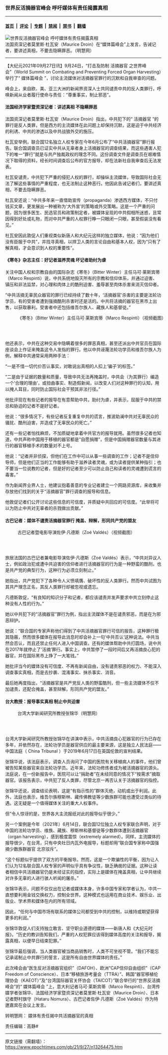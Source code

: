 ### 世界反活摘器官峰会 呼吁媒体有责任揭露真相

---

#### [首页](../../../..?n13264475) &nbsp;|&nbsp; [评论](../../../../../epoch-comment?n13264475) &nbsp;|&nbsp; [专题](../../../../../epoch-special?n13264475) &nbsp;|&nbsp; [禁闻](../../../../../epoch-news?n13264475) &nbsp;|&nbsp; [禁书](../../../../../books?n13264475) &nbsp;|&nbsp; [翻墙](https://github.com/gfw-breaker/nogfw/blob/master/README.md?n13264475)


<div><img alt="世界反活摘器官峰会 呼吁媒体有责任揭露真相" class="attachment-djy_600_400 size-djy_600_400 wp-post-image" src="https://i.epochtimes.com/assets/uploads/2021/09/id13264500-2021-9-26-wscpfoh-nyc-summit_01-600x400.png"/>
<div class="caption">
 法国资深记者莫里斯‧杜瓦安（Maurice Droin）在“媒体篇峰会”上发言，告诫记者，要讲述真相，不要去隐瞒罪恶。（明慧网）
</div></div><hr/><div class="post_content" id="artbody" itemprop="articleBody">
 <!-- article content begin -->
 <p>
  【大纪元2021年09月27日讯】9月24日，“打击及防制
  <ok href="https://www.epochtimes.com/gb/tag/%E6%B4%BB%E6%91%98%E5%99%A8%E5%AE%98.html">
   活摘器官
  </ok>
  之世界峰会”（World Summit on Combating and Preventing Forced Organ Harvesting）举行了“
  <ok href="https://www.epochtimes.com/gb/tag/%E5%AA%92%E4%BD%93%E7%AF%87%E5%B3%B0%E4%BC%9A.html">
   媒体篇峰会
  </ok>
  ”，讨论主流媒体对活摘器官罪行的沉默和自我审查的问题。
 </p>
 <p>
  峰会上，来自欧、美、亚三大洲的新闻界资深人士共同谴责中共的反人类罪行，呼唤新闻从业者履行使命与责任：“尊重事实，制止邪恶”。
 </p>
 <h4>
  <b>
   法国经济学家暨资深记者：讲述真相 不隐瞒罪恶
  </b>
 </h4>
 <p>
  法国资深记者莫里斯‧杜瓦安（Maurice Droin）指出，中共犯下的“
  <ok href="https://www.epochtimes.com/gb/tag/%E6%B4%BB%E6%91%98%E5%99%A8%E5%AE%98.html">
   活摘器官
  </ok>
  ”的罪行是反人类罪，但是西方的主流媒体在此问题上却保持沉默，这是迫于中共经济的利诱、中共的渗透以及中共战狼外交的施压。
 </p>
 <p>
  杜瓦安举例，联合国12名独立人权专家在今年6月公布了“中共活摘器官”罪行报告。联合国调查员已证实中共从无辜者身上活摘器官的调查结果，而这些遇害人犯下的唯一“罪行”就是与共产独裁政权的理念不同。这份调查文件是调查员在艰难情况下取得的资料，经长时间调查后公布的官方报导，却在法新社自我审查后无法发表。
 </p>
 <p>
  杜瓦安谴责，中共犯下严重的侵犯人权的罪行，却操纵主流媒体，导致国际社会无法了解这些事情的严重程度，也无法制止这种恶行。他因此告诫记者们，要讲述真相，不要去隐瞒罪恶。
 </p>
 <p>
  杜瓦安还说：“中共多年来一直借助宣传（propaganda）渗透西方媒体，不只付钱买文章，更发展出一种被称为‘大外宣’的策略或外交策略。这是一个严重的问题，因为很多医生、民选官员和政策制定者，被媒体呈现的中共假相所迷惑，且常因得到好处或礼物，而对中共严重的人权罪行睁一只眼闭一只眼，甚至假装没有看见。”
 </p>
 <p>
  杜瓦安因此敦促人们重视类似新唐人和大纪元这样的独立媒体，他说：“因为他们没有臣服于中共”，并找寻真相，以捍卫人类的言论自由和基本人权，因为“只有了解真相，才会意识到人权的重要性”。
 </p>
 <h4>
  <b>
   《寒冬》杂志主任：好记者滋养灵魂 坏记者助纣为虐
  </b>
 </h4>
 <p>
  关注中国人权和宗教自由的国际杂志《寒冬》（Bitter Winter）主任马可‧莱斯宾蒂（Marco Respinti）说，中共系统地毁灭所有的宗教和信仰体系，并通过迫害、镇压和非法监禁，对心理和肉体上的酷刑迫害、羞辱甚至肉体杀害来消灭信仰者。
 </p>
 <p>
  “中共活摘无辜民众器官的罪行已经持续了数十年，‘活摘器官’杀害的主要是法轮功学员，有的受害者遭到强摘酷刑杀害时还是活的。中共将活摘的器官在黑市上出售，以获取暴利。受害者中还包括维吾尔族人、藏族人和基督徒。”
 </p>
 <figure aria-describedby="caption-attachment-13264540" class="wp-caption aligncenter" id="attachment_13264540" style="width: 600px">
  <ok href="https://i.epochtimes.com/assets/uploads/2021/09/id13264540-2021-9-26-wscpfoh-nyc-summit_02.png" target="_blank">
   <img alt="" class="size-large wp-image-13264540" src="https://i.epochtimes.com/assets/uploads/2021/09/id13264540-2021-9-26-wscpfoh-nyc-summit_02-600x477.png"/>
  </ok>
  <br/><figcaption class="wp-caption-text" id="caption-attachment-13264540">
   《寒冬》（Bitter Winter）主任马可‧莱斯宾蒂（Marco Respinti）（视频截图）
  </figcaption><br/>
 </figure><br/>
 <p>
  他还表示，中共在这种交易中隐瞒着很多的罪恶真相，甚至还派出中共官员在国际座谈会上作证来掩盖这令人发指的罪行。他以中共诬蔑法轮功学员和维吾尔族人为例，解释中共通常采用两种手法：
 </p>
 <p>
  “一是不惜一切代价否认事实，对敢说出真相的人扣上‘骗子’的标签。”
 </p>
 <p>
  “二是由于证据的数量和质量，导致中共无法再掩盖时，中共会（为其罪行）编造一个‘合理的理由’，或扭曲事实、制造假新闻，以改变人们对这种罪行的认知，用以掩人耳目，同时防止国际社会干预其非法行径。”
 </p>
 <p>
  他批评现在有些记者的报导在有意帮助中共，助纣为虐，并表示，屈服于中共的禁忌和胁迫的记者不是好记者。
 </p>
 <p>
  他说：“很多情况下，有些记者反复重复中共的谎言，推波助澜中共对无辜民众的骚扰、酷刑迫害，并造成了无辜民众的死亡。”
 </p>
 <p>
  还有一些记者怕找麻烦，不加质疑地拿着中共官方的报导就用。虽然很多记者也知道，中共声称中国用于移植的器官都是“自愿捐赠”，但是中国捐赠器官数量与其进行的器官移植手术的数量对不上号。
 </p>
 <p>
  他说：“记者并非侦探，但他们在工作中可以从事一些调查的工作；记者不是信仰导师，但是他们正当的工作能够有助于滋养读者灵魂，或为读者提供某种指引；也不要当一位说教的记者，但是好的记者至少可以防止自己和读者的灵魂遭到谎言的毒害。”
 </p>
 <p>
  作为新闻界业界人士，他建议抱着善意的专业记者建立一个网路资源库，来收集并存放他们找到的关于“活摘器官”罪行调查的报导和信息。
 </p>
 <p>
  他敦促记者们公开讨论这些信息的可信度，并质疑中共回应的可信度。“此举将可以为防止中共对无辜者的杀戮做出贡献。”
 </p>
 <h4>
  <b>
   古巴记者：媒体不谴责活摘器官罪行 掩盖、辩解，形同共产党的盟友
  </b>
 </h4>
 <figure aria-describedby="caption-attachment-13264538" class="wp-caption aligncenter" id="attachment_13264538" style="width: 600px">
  <ok href="https://i.epochtimes.com/assets/uploads/2021/09/id13264538-2021-9-26-wscpfoh-nyc-summit_03.png" target="_blank">
   <img alt="" class="size-large wp-image-13264538" src="https://i.epochtimes.com/assets/uploads/2021/09/id13264538-2021-9-26-wscpfoh-nyc-summit_03-600x474.png"/>
  </ok>
  <br/><figcaption class="wp-caption-text" id="caption-attachment-13264538">
   古巴记者暨电影导演佐伊‧凡德斯（Zoé Valdés）（视频截图）
  </figcaption><br/>
 </figure><br/>
 <p>
  旅居法国的古巴记者兼电影导演佐伊‧凡德斯（Zoé Valdés）表示，“中共对异议人士，例如政治犯或遭中共迫害的信仰者进行活摘器官的行为是一种野蛮的酷刑，也是共产党的典型行为，这种行为必须立刻制止。”
 </p>
 <p>
  她指出，共产党犯下了各种令人义愤填膺、破坏性的反人类罪行。然而中共试图为其共产理念正名，其反人类罪行却被忽视或遗忘。
 </p>
 <p>
  凡德斯敦促，“有良知的知识分子和记者，都应该谴责并发声要求中共立刻停止这种没有人性的行为。”
 </p>
 <p>
  她以中共犯下的“活摘器官”罪行为例，指出主流媒体不是在谴责邪恶，而是在为邪恶辩护。
 </p>
 <p>
  她说：“联合国的专家声称他们得到了中共活摘器官罪行可信的报告，这种罪行极其隐蔽，然而很多媒体在报导此消息时却会补上一句‘中共否认’这种说法。中共当然会否认，而且还禁止任何人进入中国调查。还有的媒体帮助中共打圆场，说中共在2017年就停止了‘活摘’罪行。事实上，中共暂停了一段时间后又再活摘良心犯的器官，并在国际黑市上挣了一大笔钱。”
 </p>
 <p>
  她批评当今的媒体没有可信度、不再有新闻自由，没有谴责邪恶的权力、不能深入调查事实真相，而是去抄袭、混淆事实、抹杀事实、消音。
 </p>
 <p>
  最后她再度指出，“活摘器官是共产党反人类的野蛮酷刑，但一些主流媒体不仅不加谴责，还配合掩盖，甚至辩解，形同共产党的盟友。”
 </p>
 <h4>
  <b>
   台大教授：报导事实真相 制止中共迫害
  </b>
 </h4>
 <figure aria-describedby="caption-attachment-13264554" class="wp-caption aligncenter" id="attachment_13264554" style="width: 600px">
  <ok href="https://i.epochtimes.com/assets/uploads/2021/09/id13264554-2021-9-26-wscpfoh-nyc-summit_04.png" target="_blank">
   <img alt="" class="size-large wp-image-13264554" src="https://i.epochtimes.com/assets/uploads/2021/09/id13264554-2021-9-26-wscpfoh-nyc-summit_04-600x472.png"/>
  </ok>
  <br/><figcaption class="wp-caption-text" id="caption-attachment-13264554">
   台湾大学新闻研究所教授张锦华（明慧网）
  </figcaption><br/>
 </figure><br/>
 <p>
  台湾大学新闻研究所教授张锦华在讲演中表示，中共活摘良心犯器官的行为已存在多年，并依然存在，法轮功学员是器官供应的最主要来源，这是独立人民法庭——中国法庭（
  <ok href="https://chinatribunal.com/">
   China Tribunal
  </ok>
  ）于2019年6月17日在英国伦敦的宣判结果。
 </p>
 <p>
  张锦华说，该法庭表示，调查人员询问了中国的医院有关移植病人的事件，他们曾被告知某些器官来自法轮功学员。近年来，法轮功修炼者成为被活摘器官的源头。法庭说，在一份新报告中，医院可以让“捐助者”在未经同意的情况下“按需求”摘取器官。该报告表示，中共犯了反人类罪，尽管北京一再否认关于活摘器官的指控。
 </p>
 <p>
  张锦华还说，调查结论表明，这是“有指示性的”群体灭绝，动机或出于利润。此外，法庭也表示，维吾尔族穆斯林、藏传佛教徒等少数族群可能也遭受过类似的待遇。这无疑是一个值得媒体关注的重大人权事件。
 </p>
 <p>
  但“令人惊讶的是，世界各大主流报纸对此的报导似乎很少。”
 </p>
 <p>
  另一个案例是今年（2021年）6月14日，联合国12位独立人权专家联合声明，对于中国的法轮功学员、维族、藏族、穆斯林和基督徒等少数群体遭到活摘器官（organ harvesting），感到极度震惊（extremely alarmed）。同样，主流媒体的报导很少，在台湾，只有中央社日内瓦外电报导，标题却用“联合国专家称中国强摘少数族群器官 北京驳斥”。
 </p>
 <p>
  “这个标题似乎提供了双方的平衡报导。然而，这是一个欺骗性的平衡，因为让人们认为12名联合国人权专家的声明似乎具有争议性，缺乏确凿的证据。这种让读者相信中共活摘器官仍是未经证实的指控，实际上是媒体在掩盖真相，让中共继续对许多无辜的人进行骇人听闻的屠杀。”
 </p>
 <p>
  张锦华表示，问题不仅仅出在记者或媒体本身，许多中国专家和学者认为，中共一直想要利用金钱交换权力，控制全世界。这种模式也运用在商业技术、娱乐业、出版业、学术界和媒体在内的所有领域。
 </p>
 <p>
  因此，“任何与中国市场有联系的媒体公司都受到中共的控制，以维持或期望获得更多的利润。”
 </p>
 <p>
 </p>
 <p>
  张锦华敦促人们支持独立敢言、坚守职业道德的媒体——新唐人和《大纪元时报》。“历史的教训告知我们，严重的人权犯罪应该得到媒体高度的关注和报导，揭露真相，以便早日结束犯罪。”
 </p>
 <p>
  张锦华最后强调，当人类器官被当商品销售时，人类不可坐视不管。“我们不能忘记承诺制止中共罪行的誓言，这是所有自由世界媒体的责任。”
 </p>
 <p>
  此次峰会由“医生反对活摘器官组织”（DAFOH）、欧洲“CAP信仰自由组织”（CAP Freedom of Conscience）、日本“移植旅游考量会（TTRA）”、韩国“器官移植伦理协会（KAEOT）”及“台湾国际器官关怀协会（TAICOT）”联合举行的“世界反活摘峰会”的“
  <ok href="https://www.epochtimes.com/gb/tag/%E5%AA%92%E4%BD%93%E7%AF%87%E5%B3%B0%E4%BC%9A.html">
   媒体篇峰会
  </ok>
  ”上，意大利记者马可‧莱斯宾蒂（Marco Respinti）、台湾传媒学者张锦华、法国经济学家暨资深记者莫里斯‧杜瓦安（Maurice Droin）、日本记者野村旗守（Hataru Nomura）、古巴记者佐伊‧凡德斯（Zoé Valdés）作为特邀嘉宾在会议上发言。
 </p>
 <p>
  转明慧网：
  <ok href="http://big5.minghui.org/mh/articles/2021/9/27/%E5%AA%92%E9%AB%94%E6%9C%89%E8%B2%AC%E4%BB%BB%E6%8F%AD%E4%B8%AD%E5%85%B1%E6%B4%BB%E6%91%98%E5%99%A8%E5%AE%98%E7%9A%84%E7%9C%9F%E7%9B%B8-431930.html">
   媒体有责任揭中共活摘器官的真相
  </ok>
 </p>
 <p>
  责任编辑：高静#
 </p>
 <!-- article content end -->
 <div id="below_article_ad">
 </div>
</div>


---

原文链接（需翻墙）：https://www.epochtimes.com/gb/21/9/27/n13264475.htm